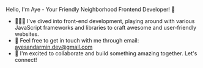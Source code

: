  Hello, I'm Aye - Your Friendly Neighborhood Frontend Developer! 👋




- 👩🏻‍💻 I've dived into front-end development, playing around with various JavaScript frameworks and libraries to craft awesome and user-friendly websites.
- 📩 Feel free to get in touch with me through email: ayesandarmin.dev@gmail.com
- 🤝 I'm excited to collaborate and build something amazing together. Let's connect!
